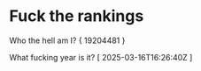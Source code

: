 # Fuck the rankings

Who the hell am I?
{ 19204481 }

What fucking year is it?
[ 2025-03-16T16:26:40Z ]
